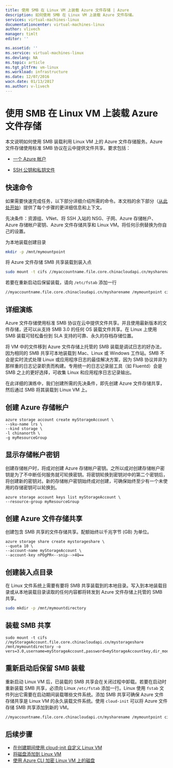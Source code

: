 ```yaml
---
title: 使用 SMB 在 Linux VM 上装载 Azure 文件存储 | Azure
description: 如何使用 SMB 在 Linux VM 上装载 Azure 文件存储。
services: virtual-machines-linux
documentationcenter: virtual-machines-linux
author: vlivech
manager: timlt
editor: ''

ms.assetid: ''
ms.service: virtual-machines-linux
ms.devlang: NA
ms.topic: article
ms.tgt_pltfrm: vm-linux
ms.workload: infrastructure
ms.date: 12/07/2016
wacn.date: 01/13/2017
ms.author: v-livech
---
```


# 使用 SMB 在 Linux VM 上装载 Azure 文件存储

本文说明如何使用 SMB 装载利用 Linux VM 上的 Azure 文件存储服务。Azure 文件存储使用标准 SMB 协议在云中提供文件共享。要求包括：

- [一个 Azure 帐户](https://www.azure.cn/pricing/1rmb-trial/)

- [SSH 公钥和私钥文件](./virtual-machines-linux-mac-create-ssh-keys.md)

## 快速命令

如果需要快速完成任务，以下部分详细介绍所需的命令。本文档的余下部分（[从此处开始](./virtual-machines-linux-mount-azure-file-storage-on-linux-using-smb.md#detailed-walkthrough)）提供了每个步骤的更详细信息和上下文。

先决条件：资源组、VNet、将 SSH 入站的 NSG、子网、Azure 存储帐户、Azure 存储帐户密钥、Azure 文件存储共享和 Linux VM。将任何示例替换为你自己的设置。

为本地装载创建目录

```bash
mkdir -p /mnt/mymountpoint
```

将 Azure 文件存储 SMB 共享装载到装入点

```bash
sudo mount -t cifs //myaccountname.file.core.chinacloudapi.cn/mysharename /mymountpoint -o vers=3.0,username=myaccountname,password=StorageAccountKeyEndingIn==,dir_mode=0777,file_mode=0777
```

若要在重新启动后保留装载，请向 `/etc/fstab` 添加一行

```bash
//myaccountname.file.core.chinacloudapi.cn/mysharename /mymountpoint cifs vers=3.0,username=myaccountname,password=StorageAccountKeyEndingIn==,dir_mode=0777,file_mode=0777
```

## <a name="detailed-walkthrough"></a> 详细演练

Azure 文件存储使用标准 SMB 协议在云中提供文件共享。并且使用最新版本的文件存储，还可以从支持 SMB 3.0 的任何 OS 装载文件共享。在 Linux 上使用 SMB 装载可轻松备份到 SLA 支持的可靠、永久的存档存储位置。

将 VM 中的文件移到 Azure 文件存储上托管的 SMB 装载是调试日志的好办法，因为相同的 SMB 共享可本地装载到 Mac、Linux 或 Windows 工作站。SMB 不会是实时流式处理 Linux 或应用程序日志的最佳解决方案，因为 SMB 协议并非为那样重的日志记录职责而构建。专用统一的日志记录层工具（如 Fluentd）会是 SMB 之上的更好选择，可收集 Linux 和应用程序日志记录输出。

在此详细的演练中，我们创建所需的先决条件，即先创建 Azure 文件存储共享，然后通过 SMB 将其装载到 Linux VM 上。

## 创建 Azure 存储帐户

```azurecli
azure storage account create myStorageAccount \
--sku-name lrs \
--kind storage \
-l chinanorth \
-g myResourceGroup
```

## 显示存储帐户密钥

创建存储帐户时，将成对创建 Azure 存储帐户密钥。之所以成对创建存储帐户密钥是为了不中断任何服务就可轮换密钥。将密钥轮换到密钥对中的第二个密钥后，将创建新的密钥对。新的存储帐户密钥始终成对创建，可确保始终至少有一个未使用的存储密钥可以轮换到。

```azurecli
azure storage account keys list myStorageAccount \
--resource-group myResourceGroup
```

## 创建 Azure 文件存储共享

创建包含 SMB 共享的文件存储共享。配额始终以千兆字节 (GB) 为单位。

```azurecli
azure storage share create mystorageshare \
--quota 10 \
--account-name myStorageAccount \
--account-key nPOgPR<--snip-->4Q==
```

## 创建装入点目录

在 Linux 文件系统上需要有要将 SMB 共享装载到的本地目录。写入到本地装载目录或从本地装载目录读取的任何内容都将转发到 Azure 文件存储上托管的 SMB 共享。

```bash
sudo mkdir -p /mnt/mymountdirectory
```

## 装载 SMB 共享

```azurecli
sudo mount -t cifs //myStorageAccount.file.core.chinacloudapi.cn/mystorageshare /mnt/mymountdirectory -o vers=3.0,username=myStorageAccount,password=myStorageAccountkey,dir_mode=0777,file_mode=0777
```

## 重新启动后保留 SMB 装载

重新启动 Linux VM 后，已装载的 SMB 共享会在关闭过程中卸载。若要在启动时重新装载 SMB 共享，必须向 Linux `/etc/fstab` 添加一行。Linux 使用 `fstab` 文件列出它需要在启动期间装载哪些文件系统。添加 SMB 共享可确保 Azure 文件存储共享是 Linux VM 的永久装载文件系统。使用 `cloud-init` 可以将 Azure 文件存储 SMB 共享添加到新的 VM。

```bash
//myaccountname.file.core.chinacloudapi.cn/mysharename /mymountpoint cifs vers=3.0,username=myaccountname,password=StorageAccountKeyEndingIn==,dir_mode=0777,file_mode=0777
```

## 后续步骤

- [在创建期间使用 cloud-init 自定义 Linux VM](./virtual-machines-linux-using-cloud-init.md)
- [将磁盘添加到 Linux VM](./virtual-machines-linux-add-disk.md)
- [使用 Azure CLI 加密 Linux VM 上的磁盘](./virtual-machines-linux-encrypt-disks.md)

<!---HONumber=Mooncake_0109_2017-->